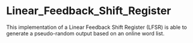 # Linear_Feedback_Shift_Register
This implementation of a Linear Feedback Shift Register (LFSR) is able to generate a pseudo-random output based on an online word list.
